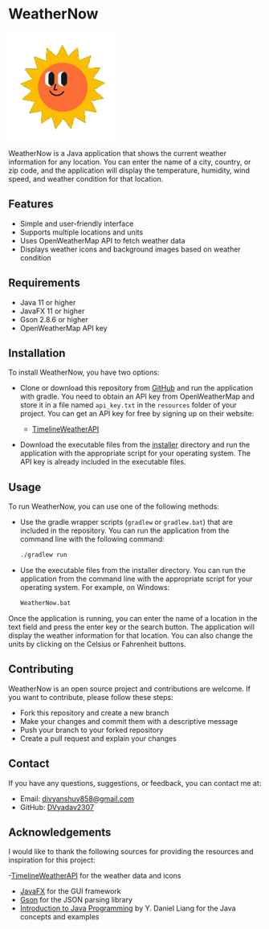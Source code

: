 # WeatherNow

![WeatherNow Logo](https://github.com/DVyadav2307/WeatherNowJava/blob/main/app/src/main/resources/io/github/dvyadav/weathernow/images/weatherIcons/AllWeather.gif)

WeatherNow is a Java application that shows the current weather information for any location. You can enter the name of a city, country, or zip code, and the application will display the temperature, humidity, wind speed, and weather condition for that location.

## Features

- Simple and user-friendly interface
- Supports multiple locations and units
- Uses OpenWeatherMap API to fetch weather data
- Displays weather icons and background images based on weather condition

## Requirements

- Java 11 or higher
- JavaFX 11 or higher
- Gson 2.8.6 or higher
- OpenWeatherMap API key

## Installation

To install WeatherNow, you have two options:

- Clone or download this repository from [GitHub](https://github.com/DVyadav2307/WeatherNowJava) and run the application with gradle. You need to obtain an API key from OpenWeatherMap and store it in a file named `api_key.txt` in the `resources` folder of your project. You can get an API key for free by signing up on their website:

  - [TimelineWeatherAPI](https://www.visualcrossing.com/resources/documentation/weather-api/timeline-weather-api/)

- Download the executable files from the [installer](installer) directory and run the application with the appropriate script for your operating system. The API key is already included in the executable files.

## Usage

To run WeatherNow, you can use one of the following methods:

- Use the gradle wrapper scripts (`gradlew` or `gradlew.bat`) that are included in the repository. You can run the application from the command line with the following command:

  ```bash
  ./gradlew run
  ```

- Use the executable files from the installer directory. You can run the application from the command line with the appropriate script for your operating system. For example, on Windows:

  ```bash
  WeatherNow.bat
  ```

Once the application is running, you can enter the name of a location in the text field and press the enter key or the search button. The application will display the weather information for that location. You can also change the units by clicking on the Celsius or Fahrenheit buttons.

## Contributing

WeatherNow is an open source project and contributions are welcome. If you want to contribute, please follow these steps:

- Fork this repository and create a new branch
- Make your changes and commit them with a descriptive message
- Push your branch to your forked repository
- Create a pull request and explain your changes

## Contact

If you have any questions, suggestions, or feedback, you can contact me at:

- Email: [divyanshuy858@gmail.com](mailto:divyanshuy858@gmail.com)
- GitHub: [DVyadav2307](https://github.com/DVyadav2307)

## Acknowledgements

I would like to thank the following sources for providing the resources and inspiration for this project:

-[TimelineWeatherAPI](https://www.visualcrossing.com/resources/documentation/weather-api/timeline-weather-api/) for the weather data and icons
- [JavaFX](https://gluonhq.com/products/javafx/) for the GUI framework
- [Gson](https://github.com/google/gson) for the JSON parsing library
- [Introduction to Java Programming]( https://www.amazon.in/Intro-Programming-Comprehensive-Version-Pearson/dp/935306578X.) by Y. Daniel Liang for the Java concepts and examples
